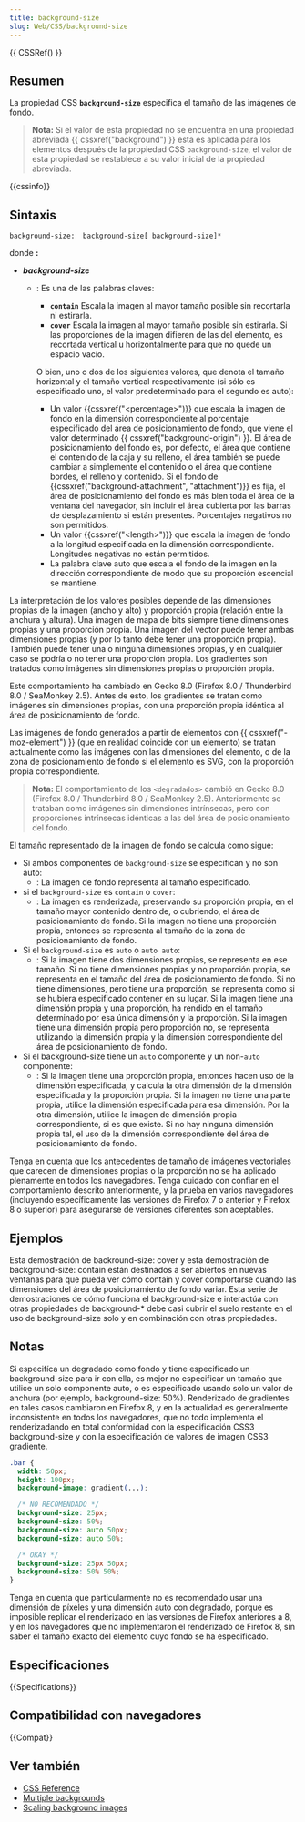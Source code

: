 ```yaml
---
title: background-size
slug: Web/CSS/background-size
---
```


{{ CSSRef() }}

## Resumen

La propiedad CSS **`background-size`** especifica el tamaño de las imágenes de fondo.

> **Nota:** Si el valor de esta propiedad no se encuentra en una propiedad abreviada {{ cssxref("background") }} esta es aplicada para los elementos después de la propiedad CSS `background-size`, el valor de esta propiedad se restablece a su valor inicial de la propiedad abreviada.

{{cssinfo}}

## Sintaxis

```
background-size:  background-size[ background-size]*
```

donde **:**

- _**background-size**_

  - : Es una de las palabras claves:

    - **`contain`**
      Escala la imagen al mayor tamaño posible sin recortarla ni estirarla.
    - **`cover`**
      Escala la imagen al mayor tamaño posible sin estirarla. Si las proporciones de la imagen difieren de las del elemento, es recortada vertical u horizontalmente para que no quede un espacio vacío.

    O bien, uno o dos de los siguientes valores, que denota el tamaño horizontal y el tamaño vertical respectivamente (si sólo es especificado uno, el valor predeterminado para el segundo es auto):

    - Un valor {{cssxref("&lt;percentage&gt;")}} que escala la imagen de fondo en la dimensión correspondiente al porcentaje especificado del área de posicionamiento de fondo, que viene el valor determinado {{ cssxref("background-origin") }}. El área de posicionamiento del fondo es, por defecto, el área que contiene el contenido de la caja y su relleno, el área también se puede cambiar a simplemente el contenido o el área que contiene bordes, el relleno y contenido. Si el fondo de {{cssxref("background-attachment", "attachment")}} es fija, el área de posicionamiento del fondo es más bien toda el área de la ventana del navegador, sin incluir el área cubierta por las barras de desplazamiento si están presentes. Porcentajes negativos no son permitidos.
    - Un valor {{cssxref("&lt;length&gt;")}} que escala la imagen de fondo a la longitud especificada en la dimensión correspondiente. Longitudes negativas no están permitidos.
    - La palabra clave auto que escala el fondo de la imagen en la dirección correspondiente de modo que su proporción escencial se mantiene.

La interpretación de los valores posibles depende de las dimensiones propias de la imagen (ancho y alto) y proporción propia (relación entre la anchura y altura). Una imagen de mapa de bits siempre tiene dimensiones propias y una proporción propia. Una imagen del vector puede tener ambas dimensiones propias (y por lo tanto debe tener una proporción propia). También puede tener una o ningúna dimensiones propias, y en cualquier caso se podría o no tener una proporción propia. Los gradientes son tratados como imágenes sin dimensiones propias o proporción propia.

Este comportamiento ha cambiado en Gecko 8.0 (Firefox 8.0 / Thunderbird 8.0 / SeaMonkey 2.5). Antes de esto, los gradientes se tratan como imágenes sin dimensiones propias, con una proporción propia idéntica al área de posicionamiento de fondo.

Las imágenes de fondo generados a partir de elementos con {{ cssxref("-moz-element") }} (que en realidad coincide con un elemento) se tratan actualmente como las imágenes con las dimensiones del elemento, o de la zona de posicionamiento de fondo si el elemento es SVG, con la proporción propia correspondiente.

> **Nota:** El comportamiento de los `<degradados>` cambió en Gecko 8.0 (Firefox 8.0 / Thunderbird 8.0 / SeaMonkey 2.5). Anteriormente se trataban como imágenes sin dimensiones intrínsecas, pero con proporciones intrínsecas idénticas a las del área de posicionamiento del fondo.

El tamaño representado de la imagen de fondo se calcula como sigue:

- Si ambos componentes de `background-size` se especifican y no son auto:
  - : La imagen de fondo representa al tamaño especificado.
- si el `background-size` es `contain` o `cover`:
  - : La imagen es renderizada, preservando su proporción propia, en el tamaño mayor contenido dentro de, o cubriendo, el área de posicionamiento de fondo. Si la imagen no tiene una proporción propia, entonces se representa al tamaño de la zona de posicionamiento de fondo.
- Si el `background-size` es `auto` o `auto auto`:
  - : Si la imagen tiene dos dimensiones propias, se representa en ese tamaño. Si no tiene dimensiones propias y no proporción propia, se representa en el tamaño del área de posicionamiento de fondo. Si no tiene dimensiones, pero tiene una proporción, se representa como si se hubiera especificado contener en su lugar. Si la imagen tiene una dimensión propia y una proporción, ha rendido en el tamaño determinado por esa única dimensión y la proporción. Si la imagen tiene una dimensión propia pero proporción no, se representa utilizando la dimensión propia y la dimensión correspondiente del área de posicionamiento de fondo.
- Si el background-size tiene un `auto` componente y un non-`auto` componente:
  - : Si la imagen tiene una proporción propia, entonces hacen uso de la dimensión especificada, y calcula la otra dimensión de la dimensión especificada y la proporción propia. Si la imagen no tiene una parte propia, utilice la dimensión especificada para esa dimensión. Por la otra dimensión, utilice la imagen de dimensión propia correspondiente, si es que existe. Si no hay ninguna dimensión propia tal, el uso de la dimensión correspondiente del área de posicionamiento de fondo.

Tenga en cuenta que los antecedentes de tamaño de imágenes vectoriales que carecen de dimensiones propias o la proporción no se ha aplicado plenamente en todos los navegadores. Tenga cuidado con confiar en el comportamiento descrito anteriormente, y la prueba en varios navegadores (incluyendo específicamente las versiones de Firefox 7 o anterior y Firefox 8 o superior) para asegurarse de versiones diferentes son aceptables.

## Ejemplos

Esta demostración de backround-size: cover y esta demostración de background-size: contain están destinados a ser abiertos en nuevas ventanas para que pueda ver cómo contain y cover comportarse cuando las dimensiones del área de posicionamiento de fondo variar. Esta serie de demostraciones de cómo funciona el background-size e interactúa con otras propiedades de background-\* debe casi cubrir el suelo restante en el uso de background-size solo y en combinación con otras propiedades.

## Notas

Si especifíca un degradado como fondo y tiene especificado un background-size para ir con ella, es mejor no especificar un tamaño que utilice un solo componente auto, o es especificado usando solo un valor de anchura (por ejemplo, background-size: 50%). Renderizado de gradientes en tales casos cambiaron en Firefox 8, y en la actualidad es generalmente inconsistente en todos los navegadores, que no todo implementa el renderizadando en total conformidad con la especificación CSS3 background-size y con la especificación de valores de imagen CSS3 gradiente.

```css
.bar {
  width: 50px;
  height: 100px;
  background-image: gradient(...);

  /* NO RECOMENDADO */
  background-size: 25px;
  background-size: 50%;
  background-size: auto 50px;
  background-size: auto 50%;

  /* OKAY */
  background-size: 25px 50px;
  background-size: 50% 50%;
}
```

Tenga en cuenta que particularmente no es recomendado usar una dimensión de píxeles y una dimensión auto con degradado, porque es imposible replicar el renderizado en las versiones de Firefox anteriores a 8, y en los navegadores que no implementaron el renderizado de Firefox 8, sin saber el tamaño exacto del elemento cuyo fondo se ha especificado.

## Especificaciones

{{Specifications}}

## Compatibilidad con navegadores

{{Compat}}

## Ver también

- [CSS Reference](/es/docs/CSS/CSS_Reference)
- [Multiple backgrounds](/es/docs/CSS/Multiple_backgrounds)
- [Scaling background images](/es/docs/CSS/Scaling_background_images)
